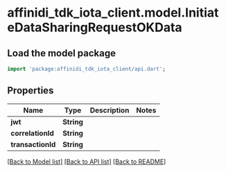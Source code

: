 # affinidi_tdk_iota_client.model.InitiateDataSharingRequestOKData

## Load the model package

```dart
import 'package:affinidi_tdk_iota_client/api.dart';
```

## Properties

| Name              | Type       | Description | Notes |
| ----------------- | ---------- | ----------- | ----- |
| **jwt**           | **String** |             |
| **correlationId** | **String** |             |
| **transactionId** | **String** |             |

[[Back to Model list]](../README.md#documentation-for-models) [[Back to API list]](../README.md#documentation-for-api-endpoints) [[Back to README]](../README.md)
